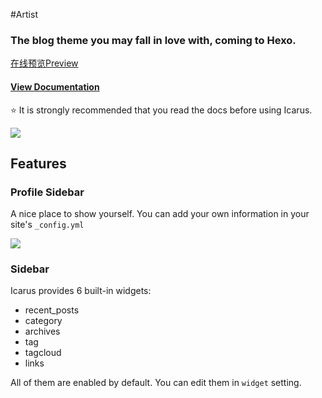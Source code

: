 #Artist

### The blog theme you may fall in love with, coming to Hexo. 
[在线预览Preview](https://ybzbxcc.github.io)
#### [View Documentation](https://github.com/iamxcc/hexo-theme-artist/wiki)
:star: It is strongly recommended that you read the docs before using Icarus.

![](http://7xveyh.com1.z0.glb.clouddn.com/Screenshot-artist.png)

## Features
### Profile Sidebar
A nice place to show yourself. You can add your own information in your site's `_config.yml`

![](http://7xveyh.com1.z0.glb.clouddn.com/profile.png)



### Sidebar
Icarus provides 6 built-in widgets:

- recent_posts
- category
- archives
- tag
- tagcloud
- links

All of them are enabled by default. You can edit them in `widget` setting.
